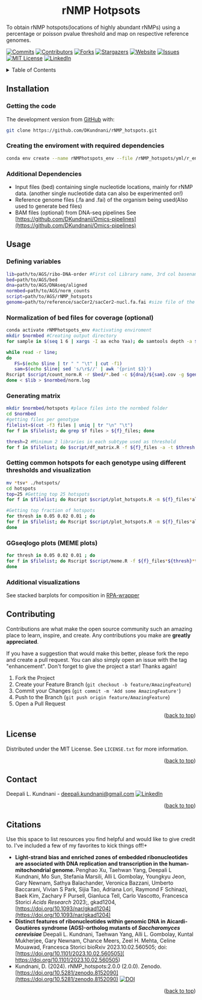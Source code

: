 
<h1 align="center">rNMP Hotpsots</h1>
To obtain rNMP hotspots(locations of highly abundant rNMPs) using a percentage or poisson pvalue threshold and map on respective reference genomes. 

<!-- Improved compatibility of back to top link: See: https://github.com/othneildrew/Best-README-Template/pull/73 -->
<a name="readme-top"></a>
<!--
-->
[![Commits][Commits-shield]][Commits-url]
[![Contributors][contributors-shield]][contributors-url]
[![Forks][forks-shield]][forks-url]
[![Stargazers][stars-shield]][stars-url]
[![Website][website-shield]][website-url]
[![Issues][issues-shield]][issues-url]
[![MIT License][license-shield]][license-url]
[![LinkedIn][linkedin-shield]][linkedin-url]

<!-- TABLE OF CONTENTS -->
<details>
  <summary>Table of Contents</summary>
  <ol>
    <li><a href="##Installation">Installation</a></li>
      <ul>
        <li><a href="###Getting-the-code">Getting the code</a></li>
        <li><a href="###Creating-the-enviroment-with-required-dependencies">Creating the enviroment with required dependencies</a></li>
        <li><a href="###Additional-Dependencies">Additional Dependencies</a></li>
      </ul>
    </li>
    <li><a href="##Usage">Usage</a></li>
      <ul>
        <li><a href="###Defining-variables">Defining variables</a></li>
        <li><a href="###Normalization-of-bed-files-for-coverage-(optional)">Normalization of bed files for coverage (optional)</a></li>
        <li><a href="###Generating-matrix">Generating matrix</a></li>
       <li><a href="###Getting-common-hotspots-for-each-genotype-using-different-thresholds-and-visualization">Getting common hotspots for each genotype using different thresholds and visualization</a></li>
        <li><a href="###GGseqlogo-plots-(MEME plots)">GGseqlogo plots (MEME plots)</a></li>
        <li><a href="###Additional-visualizations">Additional visualizations</a></li>
      </ul>
    <li><a href="##Contributing">Contributing</a></li>
    <li><a href="##License">License</a></li>
    <li><a href="##Contact">Contact</a></li>
    <li><a href="##Citations">Citations</a></li>
  </ol>
</details>

<!-- Installation -->
## Installation
### Getting the code
The development version from [GitHub](https://github.com/) with:
```sh
git clone https://github.com/DKundnani/rNMP_hotspots.git
```
### Creating the enviroment with required dependencies
```sh
conda env create --name rNMPhotspots_env --file /rNMP_hotspots/yml/r_env.yml
```
### Additional Dependencies
* Input files (bed) containing single nucleotide locations, mainly for rNMP data. (another single nucleotide data can also be experimented on!)
* Reference genome files (.fa and .fai) of the organism being used(Also used to generate bed files)
* BAM files (optional) from DNA-seq pipelines See [https://github.com/DKundnani/Omics-pipelines](https://github.com/DKundnani/Omics-pipelines)

<!-- USAGE -->
## Usage
### Defining variables
```bash
lib=path/to/AGS/ribo-DNA-order #First col Library name, 3rd col basename of bam files from DNA-se pipeline, 
bed=path/to/AGS/bed
dna=path/to/AGS/DNAseq/aligned
normbed=path/to/AGS/norm_counts
script=path/to/AGS/rNMP_hotspots
genome=path/to/reference/sacCer2/sacCer2-nucl.fa.fai #size file of the genome
```
### Normalization of bed files for coverage (optional)
```bash
conda activate rNMPhotspots_env #activating enviroment
mkdir $normbed #Creating output directory
for sample in $(seq 1 6 | xargs -I aa echo Yaa); do samtools depth -a ${sample}.bam > ${sample}.cov & done #Get coverage file from bam files

while read -r line;
do
   FS=$(echo $line | tr " " "\t" | cut -f1)
   sam=$(echo $line| sed 's/\r$//' | awk '{print $3}') 
Rscript $script/count_norm.R -r $bed/*.bed -c ${dna}/${sam}.cov -g $genome -o $normbed ;
done < $lib > $normbed/norm.log

```
### Generating matrix
```bash
mkdir $normbed/hotspots #place files into the normbed folder
cd $normbed
#getting files per genotype
filelist=$(cut -f3 files | uniq | tr "\n" "\t")
for f in $filelist; do grep $f files > ${f}_files; done 

thresh=2 #Minimum 2 libraries in each subtype used as threshold
for f in $filelist; do $script/df_matrix.R -f ${f}_files -a -t $thresh -c 8 -s -o ${f}_files_${thresh}_common_EF.tsv & done #files contain library information per genotype to be grouped for finding hotspots
```
### Getting common hotspots for each genotype using different thresholds and visualization
```bash
mv *tsv* ./hotspots/
cd hotspots
top=25 #Getting top 25 hotspots
for f in $filelist; do Rscript $script/plot_hotspots.R -m ${f}_files*all -c -g $genome -r BSgenome.Scerevisiae.UCSC.sacCer2 -t $top -v -o . & done

#Getting top fraction of hotspots
for thresh in 0.05 0.02 0.01 ; do
for f in $filelist; do Rscript $script/plot_hotspots.R -m ${f}_files*all -c -g $genome -r BSgenome.Scerevisiae.UCSC.sacCer2 -t $thresh -o . & done
done

```
### GGseqlogo plots (MEME plots)
```bash
for thresh in 0.05 0.02 0.01 ; do
for f in $filelist; do Rscript $script/meme.R -f ${f}_files*${thresh}*top* -c 9 & done #ggseqlogo plots
done
```
### Additional visualizations
See stacked barplots for composition in [RPA-wrapper](https://github.com/DKundnani/RPA-wrapper)


<!-- CONTRIBUTING -->
## Contributing

Contributions are what make the open source community such an amazing place to learn, inspire, and create. Any contributions you make are **greatly appreciated**.

If you have a suggestion that would make this better, please fork the repo and create a pull request. You can also simply open an issue with the tag "enhancement".
Don't forget to give the project a star! Thanks again!

1. Fork the Project
2. Create your Feature Branch (`git checkout -b feature/AmazingFeature`)
3. Commit your Changes (`git commit -m 'Add some AmazingFeature'`)
4. Push to the Branch (`git push origin feature/AmazingFeature`)
5. Open a Pull Request

<p align="right">(<a href="#readme-top">back to top</a>)</p>



<!-- LICENSE -->
## License

Distributed under the MIT License. See `LICENSE.txt` for more information.

<p align="right">(<a href="#readme-top">back to top</a>)</p>



<!-- CONTACT -->
## Contact
Deepali L. Kundnani - [deepali.kundnani@gmail.com](mailto::deepali.kundnani@gmail.com)    [![LinkedIn][linkedin-shield]][linkedin-url] 
<p align="right">(<a href="#readme-top">back to top</a>)</p>

<!-- ACKNOWLEDGMENTS -->
## Citations
Use this space to list resources you find helpful and would like to give credit to. I've included a few of my favorites to kick things off!+
* <b> Light-strand bias and enriched zones of embedded ribonucleotides are associated with DNA replication and transcription in the human-mitochondrial genome. </b>
Penghao Xu, Taehwan Yang, Deepali L Kundnani, Mo Sun, Stefania Marsili, Alli L Gombolay, Youngkyu Jeon, Gary Newnam, Sathya Balachander, Veronica Bazzani, Umberto Baccarani, Vivian S Park, Sijia Tao, Adriana Lori, Raymond F Schinazi, Baek Kim, Zachary F Pursell, Gianluca Tell, Carlo Vascotto, Francesca Storici
<i>  Acids Research </i> 2023;, gkad1204, [https://doi.org/10.1093/nar/gkad1204](https://doi.org/10.1093/nar/gkad1204)
* <b> Distinct features of ribonucleotides within genomic DNA in Aicardi-Goutières syndrome (AGS)-ortholog mutants of <i>Saccharomyces cerevisiae</i> </b>
Deepali L. Kundnani, Taehwan Yang, Alli L. Gombolay, Kuntal Mukherjee, Gary Newnam, Chance Meers, Zeel H. Mehta, Celine Mouawad, Francesca Storici
bioRxiv 2023.10.02.560505; doi:[https://doi.org/10.1101/2023.10.02.560505]( https://doi.org/10.1101/2023.10.02.560505)
* Kundnani, D. (2024). rNMP_hotspots:2.0.0 (2.0.0). Zenodo.  [https://doi.org/10.5281/zenodo.8152090](https://doi.org/10.5281/zenodo.8152090) [![DOI](https://zenodo.org/badge/DOI/10.5281/zenodo.8152090.svg)](https://doi.org/10.5281/zenodo.8152090)

<p align="right">(<a href="#readme-top">back to top</a>)</p>



<!-- MARKDOWN LINKS & IMAGES -->
<!-- https://www.markdownguide.org/basic-syntax/#reference-style-links -->
[contributors-shield]: https://img.shields.io/github/contributors/DKundnani/rNMP_hotspots?style=for-the-badge
[contributors-url]: https://github.com/DKundnani/rNMP_hotspots/graphs/contributors
[forks-shield]: https://img.shields.io/github/forks/DKundnani/rNMP_hotspots?style=for-the-badge
[forks-url]: https://github.com/DKundnani/rNMP_hotspots/forks
[stars-shield]: https://img.shields.io/github/stars/DKundnani/rNMP_hotspots?style=for-the-badge
[stars-url]: https://github.com/DKundnani/rNMP_hotspots/stargazers
[issues-shield]: https://img.shields.io/github/issues/DKundnani/rNMP_hotspots?style=for-the-badge
[issues-url]: https://github.com/DKundnani/rNMP_hotspots/issues
[license-shield]: https://img.shields.io/github/license/DKundnani/rNMP_hotspots?style=for-the-badge
[license-url]: https://github.com/DKundnani/rNMP_hotspots/blob/master/LICENSE.txt
[linkedin-shield]: https://img.shields.io/badge/-LinkedIn-black.svg?style=for-the-badge&logo=linkedin&colorB=555
[linkedin-url]: https://linkedin.com/in/deepalik
[product-screenshot]: images/screenshot.png
[commits-url]: https://github.com/DKundnani/rNMP_hotspots/pulse
[commits-shield]: https://img.shields.io/github/commit-activity/t/DKundnani/rNMP_hotspots?style=for-the-badge
[website-shield]: https://img.shields.io/website?url=http%3A%2F%2Fdkundnani.bio%2F&style=for-the-badge
[website-url]:http://dkundnani.bio/ 
